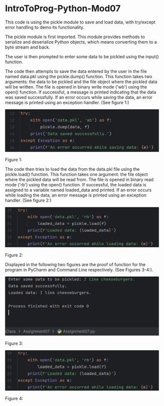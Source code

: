 # IntroToProg-Python-Mod07
This code is using the pickle module to save and load data, with try/except error handling to demo its functionality.

The pickle module is first imported. This module provides methods to serialize and deserialize Python objects, which means converting them to a byte stream and back.

The user is then prompted to enter some data to be pickled using the input() function.

The code then attempts to save the data entered by the user in the file named data.pkl using the pickle.dump() function. This function takes two arguments: the data to be pickled and the file object where the pickled data will be written. The file is opened in binary write mode ('wb') using the open() function. If successful, a message is printed indicating that the data was saved successfully. If an error occurs while saving the data, an error message is printed using an exception handler. (See figure 1:)

<img src="https://github.com/L4ughingF0x/IntroToProg-Python-Mod07/blob/main/screenshot2.png">

Figure 1:

The code then tries to load the data from the data.pkl file using the pickle.load() function. This function takes one argument: the file object where the pickled data will be read from. The file is opened in binary read mode ('rb') using the open() function. If successful, the loaded data is assigned to a variable named loaded_data and printed. If an error occurs while loading the data, an error message is printed using an exception handler. (See figure 2:)

<img src="https://github.com/L4ughingF0x/IntroToProg-Python-Mod07/blob/main/screenshot1.png">

Figure 2:

Displayed in the following two figures are the proof of function for the program in PyCharm and Command Line respectively. (See Figures 3-4:).

<img src="https://github.com/L4ughingF0x/IntroToProg-Python-Mod07/blob/main/pycharm%20assignment7.PNG">                

Figure 3:

<img src="https://github.com/L4ughingF0x/IntroToProg-Python-Mod07/blob/main/screenshot1.png">

Figure 4:

